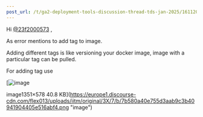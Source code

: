 ```yaml
---
post_url: /t/ga2-deployment-tools-discussion-thread-tds-jan-2025/161120/158
---
```

Hi [@23f2000573](/u/23f2000573) ,

As error mentions to add tag to image.

Adding different tags is like versioning your docker image, image with a particular tag can be pulled.

For adding tag use  

[![image](https://europe1.discourse-cdn.com/flex013/uploads/iitm/optimized/3X/7/b/7b580a40e755d3aab9c3b40941904405e516abf4_2_690x295.png)

image1351×578 40.8 KB](https://europe1.discourse-cdn.com/flex013/uploads/iitm/original/3X/7/b/7b580a40e755d3aab9c3b40941904405e516abf4.png "image")